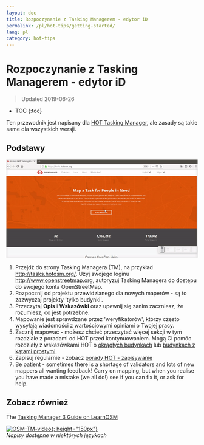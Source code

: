 ```yaml
---
layout: doc
title: Rozpoczynanie z Tasking Managerem - edytor iD
permalink: /pl/hot-tips/getting-started/
lang: pl
category: hot-tips
---
```


Rozpoczynanie z Tasking Managerem - edytor iD
============

> Updated 2019-06-26  

- TOC
{:toc}

Ten przewodnik jest napisany dla [HOT Tasking Manager](http://tasks.hotosm.org/), ale zasady są takie same dla wszystkich wersji.  

Podstawy
--------------

![TM Start][]


1. Przejdź do strony Tasking Managera (TM), na przykład <http://tasks.hotosm.org/>. Użyj swojego loginu <http://www.openstreetmap.org>, autoryzuj Tasking Managera do dostępu do swojego konta OpenStreetMap.  
2. Rozpocznij od projektu przewidzianego dla nowych maperów - są to zazwyczaj projekty 'tylko budynki'.  
3. Przeczytaj **Opis** i **Wskazówki** oraz upewnij się zanim zaczniesz, że rozumiesz, co jest potrzebne. 
4. Mapowanie jest sprawdzane przez 'weryfikatorów', którzy często wysyłają wiadomości z wartościowymi opiniami o Twojej pracy.  
5. Zacznij mapować - możesz chcieć przeczytać więcej sekcji w tym rozdziale z poradami od HOT przed kontynuowaniem. Mogą Ci pomóc rozdziały z wskazówkami HOT o [okrągłych budynkach](/pl/hot-tips/tracing-round-buildings/) lub [budynkach z kątami prostymi](/pl/hot-tips/tracing-rectangular-buildings/).  
6. Zapisuj regularnie - zobacz [porady HOT - zapisywanie](/pl/hot-tips/saving/)  
7.  Be patient - sometimes there is a shortage of validators and lots of new mappers all wanting feedback! Carry on mapping, but when you realise you have made a mistake (we all do!) see if you can fix it, or ask for help.  



Zobacz również  
---------

The [Tasking Manager 3 Guide on LearnOSM](/en/coordination/tasking-manager3/)  

[![OSM-TM-video]{: height="150px"}](https://www.youtube.com/watch?v=_feTGQXLf_M&list=PLb9506_-6FMHZ3nwn9heri3xjQKrSq1hN&index=9 "Humanitarian OpenStreetMap Team - Samouczki wideo Tasking Managera")  
*Napisy dostępne w niektórych językach*  


[TM Start]:/images/hot-tips/tm_start.gif "Wybieranie kwadratu w Tasking Manager i wczytywanie go do edytora iD"
[keymon]:/images/hot-tips/keymon.png
[OSM-TM-video]: /images/hot-tips/OSM-TM-video.png "Humanitarian OpenStreetMap Team - Samouczki wideo Tasking Managera"